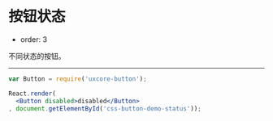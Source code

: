 # 按钮状态

- order: 3

不同状态的按钮。

---

````jsx
var Button = require('uxcore-button');

React.render(
  <Button disabled>disabled</Button>
, document.getElementById('css-button-demo-status'));
````
